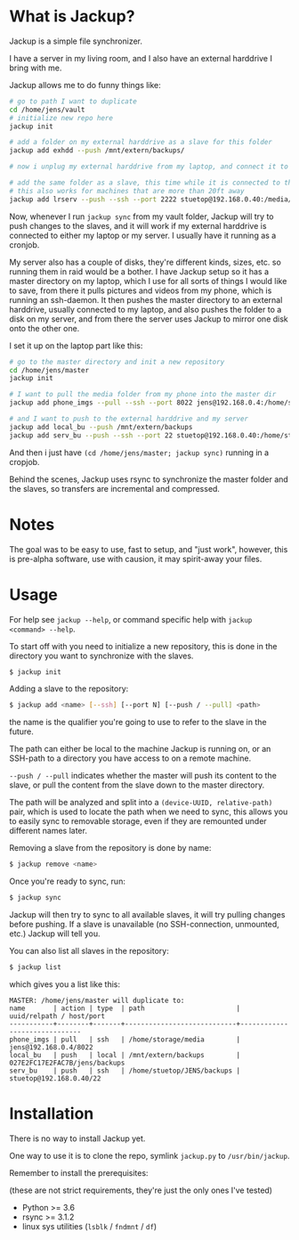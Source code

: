 # What is Jackup?
Jackup is a simple file synchronizer.

I have a server in my living room, and I also have
an external harddrive I bring with me.

Jackup allows me to do funny things like:
```bash
# go to path I want to duplicate
cd /home/jens/vault
# initialize new repo here
jackup init

# add a folder on my external harddrive as a slave for this folder
jackup add exhdd --push /mnt/extern/backups/

# now i unplug my external harddrive from my laptop, and connect it to the server in my living room

# add the same folder as a slave, this time while it is connected to the server
# this also works for machines that are more than 20ft away
jackup add lrserv --push --ssh --port 2222 stuetop@192.168.0.40:/media/extern/backups/
```

Now, whenever I run `jackup sync` from my vault folder, Jackup will try to push
changes to the slaves, and it will work if my external harddrive is connected to
either my laptop or my server. I usually have it running as a cronjob.

My server also has a couple of disks, they're different kinds, sizes, etc. so
running them in raid would be a bother.
I have Jackup setup so it has a master directory on my laptop, which I use for
all sorts of things I would like to save, from there it pulls pictures and
videos from my phone, which is running an ssh-daemon.
It then pushes the master directory to an external harddrive, usually connected
to my laptop, and also pushes the folder to a disk on my server, and from there
the server uses Jackup to mirror one disk onto the other one.

I set it up on the laptop part like this:
```bash
# go to the master directory and init a new repository
cd /home/jens/master
jackup init

# I want to pull the media folder from my phone into the master dir
jackup add phone_imgs --pull --ssh --port 8022 jens@192.168.0.4:/home/storage/media

# and I want to push to the external harddrive and my server
jackup add local_bu --push /mnt/extern/backups
jackup add serv_bu --push --ssh --port 22 stuetop@192.168.0.40:/home/stuetop/JENS/backups
```

And then i just have `(cd /home/jens/master; jackup sync)` running in a cropjob.

Behind the scenes, Jackup uses rsync to synchronize the master folder and
the slaves, so transfers are incremental and compressed.

# Notes
The goal was to be easy to use, fast to setup, and "just work", however, this is
pre-alpha software, use with causion, it may spirit-away your files.

# Usage
For help see `jackup --help`, or command specific help with `jackup <command> --help`.

To start off with you need to initialize a new repository, this is done in the
directory you want to synchronize with the slaves.
```bash
$ jackup init
```

Adding a slave to the repository:
```bash
$ jackup add <name> [--ssh] [--port N] [--push / --pull] <path>
```
the name is the qualifier you're going to use to refer to the slave in the
future.

The path can either be local to the machine Jackup is running on, or an SSH-path
to a directory you have access to on a remote machine.

`--push / --pull` indicates whether the master will push its content to the
slave, or pull the content from the slave down to the master directory.

The path will be analyzed and split into a `(device-UUID, relative-path)` pair,
which is used to locate the path when we need to sync, this allows you to easily
sync to removable storage, even if they are remounted under different names
later.

Removing a slave from the repository is done by name:
```bash
$ jackup remove <name>
```

Once you're ready to sync, run:
```bash
$ jackup sync
```
Jackup will then try to sync to all available slaves, it will try pulling changes before pushing.
If a slave is unavailable (no SSH-connection, unmounted, etc.) Jackup will tell you.

You can also list all slaves in the repository:
```bash
$ jackup list
```

which gives you a list like this:
```
MASTER: /home/jens/master will duplicate to:
name       | action | type  | path                       | uuid/relpath / host/port
-----------+--------+-------+----------------------------+------------------------------
phone_imgs | pull   | ssh   | /home/storage/media        | jens@192.168.0.4/8022
local_bu   | push   | local | /mnt/extern/backups        | 027E2FC17E2FAC7B/jens/backups
serv_bu    | push   | ssh   | /home/stuetop/JENS/backups | stuetop@192.168.0.40/22
```

# Installation

There is no way to install Jackup yet.

One way to use it is to clone the repo, symlink `jackup.py` to
`/usr/bin/jackup`.

Remember to install the prerequisites:

(these are not strict requirements, they're just the only ones I've tested)
* Python >= 3.6
* rsync >= 3.1.2
* linux sys utilities (`lsblk` / `fndmnt` / `df`)
